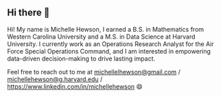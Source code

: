 ## Hi there 🕺

<!--
**michellehewson/michellehewson** is a ✨ _special_ ✨ repository because its `README.md` (this file) appears on your GitHub profile.

Here are some ideas to get you started:

- 🔭 I’m currently working on ...
- 🌱 I’m currently learning ...
- 👯 I’m looking to collaborate on ...
- 🤔 I’m looking for help with ...
- 💬 Ask me about ...
- 📫 How to reach me: ...
- 😄 Pronouns: ...
- ⚡ Fun fact: ...
-->
Hi! My name is Michelle Hewson, I earned a B.S. in Mathematics from Western Carolina University and a M.S. in Data Science at Harvard University. I currently work as an Operations Research Analyst for the Air Force Special Operations Command, and I am interested in empowering data-driven decision-making to drive lasting impact. 

Feel free to reach out to me at michellelhewson@gmail.com / michellehewson@g.harvard.edu / https://www.linkedin.com/in/michellehewson 😄

